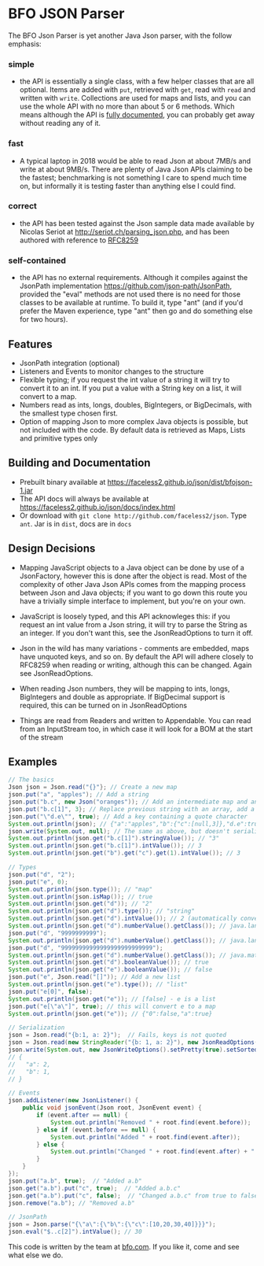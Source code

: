 # BFO JSON Parser

The BFO Json Parser is yet another Java Json parser, with the follow emphasis:

### simple
* the API is essentially a single class, with a few helper classes that are all optional. Items are added with `put`, retrieved with `get`, read with `read` and written with `write`. Collections are used for maps and lists, and you can use the whole API with no more than about 5 or 6 methods. Which means although the API is [fully documented](https://faceless2.github.io/json/docs/index.html), you can probably get away without reading any of it.

### fast
* A typical laptop in 2018 would be able to read Json at about 7MB/s and write at about 9MB/s. There are plenty of Java Json APIs claiming to be the fastest; benchmarking is not something I care to spend much time on, but informally it is testing faster than anything else I could find.

### correct
* the API has been tested against the Json sample data made available by Nicolas Seriot at http://seriot.ch/parsing_json.php, and has been authored with reference to [RFC8259](https://tools.ietf.org/html/rfc8259)

### self-contained
* the API has no external requirements. Although it compiles against the JsonPath implementation https://github.com/json-path/JsonPath, provided the "eval" methods are not used there is no need for those classes to be available at runtime. To build it, type "ant" (and if you'd prefer the Maven experience, type "ant" then go and do something else for two hours).

## Features
* JsonPath integration (optional)
* Listeners and Events to monitor changes to the structure
* Flexible typing; if you request the int value of a string it will try to convert it to an int. If you put a value with a String key on a list, it will convert to a map.
* Numbers read as ints, longs, doubles, BigIntegers, or BigDecimals, with the smallest type chosen first.
* Option of mapping Json to more complex Java objects is possible, but not included with the code. By default data is retrieved as  Maps, Lists and primitive types only

## Building and Documentation
* Prebuilt binary available at https://faceless2.github.io/json/dist/bfojson-1.jar
* The API docs will always be available at https://faceless2.github.io/json/docs/index.html
* Or download with `git clone http://github.com/faceless2/json`. Type `ant`. Jar is in `dist`, docs are in `docs`
 
## Design Decisions
* Mapping JavaScript objects to a Java object can be done by use of a JsonFactory, however this is done after the object is read. Most of the complexity of other Java Json APIs comes from the mapping process between Json and Java objects; if you want to go down this route you have a trivially simple interface to implement, but you're on your own.
   
* JavaScript is loosely typed, and this API acknowleges this: if you request an int value from a Json string, it will try to parse the String as an integer. If you don't want this, see the JsonReadOptions to turn it off.

* Json in the wild has many variations - comments are embedded, maps have unquoted keys, and so on. By default the API will adhere closely to RFC8259 when reading or writing, although this can be changed. Again see JsonReadOptions.

* When reading Json numbers, they will be mapping to ints, longs, BigIntegers and double as appropriate. If BigDecimal support is required, this can be turned on in JsonReadOptions

* Things are read from Readers and written to Appendable. You can read from an InputStream too, in which case it will look for a BOM at the start of the stream

## Examples
```java
// The basics
Json json = Json.read("{}"}; // Create a new map
json.put("a", "apples"); // Add a string
json.put("b.c", new Json("oranges")); // Add an intermediate map and another string
json.put("b.c[1]", 3}; // Replace previous string with an array, add a null then a number.
json.put("\"d.e\"", true); // Add a key containing a quote character
System.out.println(json); // {"a":"apples","b":{"c":[null,3]},"d.e":true}
json.write(System.out, null); // The same as above, but doesn't serialize to a String first.
System.out.println(json.get("b.c[1]").stringValue()); // "3"
System.out.println(json.get("b.c[1]").intValue()); // 3
System.out.println(json.get("b").get("c").get(1).intValue()); // 3

// Types
json.put("d", "2");
json.put("e", 0);
System.out.println(json.type()); // "map"
System.out.println(json.isMap()); // true
System.out.println(json.get("d")); // "2"
System.out.println(json.get("d").type()); // "string"
System.out.println(json.get("d").intValue()); // 2 (automatically converted from string)
System.out.println(json.get("d").numberValue().getClass()); // java.lang.Integer
json.put("d", "9999999999");
System.out.println(json.get("d").numberValue().getClass()); // java.lang.Long
json.put("d", "99999999999999999999999999");
System.out.println(json.get("d").numberValue().getClass()); // java.math.BigInteger
System.out.println(json.get("d").booleanValue()); // true
System.out.println(json.get("e").booleanValue()); // false
json.put("e", Json.read("[]")); // Add a new list
System.out.println(json.get("e").type()); // "list"
json.put("e[0]", false);
System.out.println(json.get("e")); // [false] - e is a list
json.put("e[\"a\"]", true); // this will convert e to a map
System.out.println(json.get("e")); // {"0":false,"a":true}

// Serialization
json = Json.read("{b:1, a: 2}");  // Fails, keys is not quoted
json = Json.read(new StringReader("{b: 1, a: 2}"), new JsonReadOptions().setAllowUnquotedKey(true)); // OK
json.write(System.out, new JsonWriteOptions().setPretty(true).setSorted(true)); // pretty print and sort keys
// {
//   "a": 2,
//   "b": 1,
// }

// Events
json.addListener(new JsonListener() {
    public void jsonEvent(Json root, JsonEvent event) {
        if (event.after == null) {
            System.out.println("Removed " + root.find(event.before));
        } else if (event.before == null) {
            System.out.println("Added " + root.find(event.after));
        } else {
            System.out.println("Changed " + root.find(event.after) + " from " + event.before+" to " + event.after);
        }
    }
});
json.put("a.b", true);  // "Added a.b"
json.get("a.b").put("c", true);  // "Added a.b.c"
json.get("a.b").put("c", false);  // "Changed a.b.c" from true to false
json.remove("a.b"); // "Removed a.b"

// JsonPath
json = Json.parse("{\"a\":{\"b\":{\"c\":[10,20,30,40]}}}");
json.eval("$..c[2]").intValue(); // 30
```

This code is written by the team at [bfo.com](https://bfo.com). If you like it, come and see what else we do.
